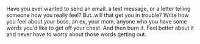 Have you ever wanted to send an email. a text message, or a letter telling someone how you really feel? But..will that get you in trouble? Write how you feel about your boss, an ex, your mom, anyone who you have some words you'd like to get off your chest. And then burn it. Feel better about it and never have to worry about those words getting out.